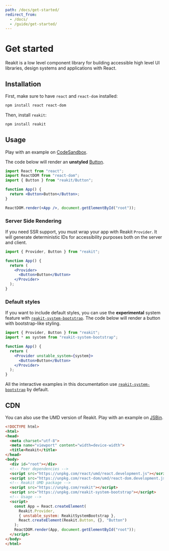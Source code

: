 ```yaml
---
path: /docs/get-started/
redirect_from:
  - /docs/
  - /guide/get-started/
---
```


# Get started

Reakit is a low level component library for building accessible high level UI libraries, design systems and applications with React.

## Installation

First, make sure to have `react` and `react-dom` installed:
```sh
npm install react react-dom
```

Then, install `reakit`:
```sh
npm install reakit
```

## Usage

Play with an example on [CodeSandbox](https://codesandbox.io/s/m4n32vjkoj).

The code below will render an **unstyled** [Button](/docs/button/).

```jsx static
import React from "react";
import ReactDOM from "react-dom";
import { Button } from "reakit/Button";

function App() {
  return <Button>Button</Button>;
}

ReactDOM.render(<App />, document.getElementById("root"));
```

### Server Side Rendering

If you need SSR support, you must wrap your app with Reakit `Provider`. It will generate deterministic IDs for accessibility purposes both on the server and client.

```jsx static
import { Provider, Button } from "reakit";

function App() {
  return (
    <Provider>
      <Button>Button</Button>
    </Provider>
  );
}
```

### Default styles

If you want to include default styles, you can use the **experimental** system feature with [`reakit-system-bootstrap`](https://github.com/reakit/reakit/tree/next/packages/reakit-system-bootstrap#readme). The code below will render a button with bootstrap-like styling.

```jsx static
import { Provider, Button } from "reakit";
import * as system from "reakit-system-bootstrap";

function App() {
  return (
    <Provider unstable_system={system}>
      <Button>Button</Button>
    </Provider>
  );
}
```

All the interactive examples in this documentation use [`reakit-system-bootstrap`](https://github.com/reakit/reakit/tree/next/packages/reakit-system-bootstrap#readme) by default.

## CDN

You can also use the UMD version of Reakit. Play with an example on [JSBin](https://jsbin.com/celiwun/edit?html,output).

```html
<!DOCTYPE html>
<html>
<head>
  <meta charset="utf-8">
  <meta name="viewport" content="width=device-width">
  <title>Reakit</title>
</head>
<body>
  <div id="root"></div>
  <!-- Peer dependencies -->
  <script src="https://unpkg.com/react/umd/react.development.js"></script>
  <script src="https://unpkg.com/react-dom/umd/react-dom.development.js"></script>
  <!-- Reakit UMD package -->
  <script src="https://unpkg.com/reakit"></script>
  <script src="https://unpkg.com/reakit-system-bootstrap"></script>
  <!-- Usage -->
  <script>
    const App = React.createElement(
      Reakit.Provider,
      { unstable_system: ReakitSystemBootstrap },
      React.createElement(Reakit.Button, {}, "Button")
    );
    ReactDOM.render(App, document.getElementById("root"));
  </script>
</body>
</html>
```

